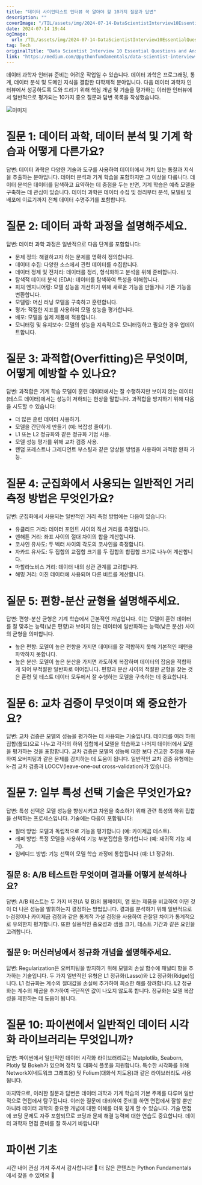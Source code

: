 ```yaml
---
title: "데이터 사이언티스트 인터뷰 꼭 알아야 할 10가지 질문과 답변"
description: ""
coverImage: "/TIL/assets/img/2024-07-14-DataScientistInterview10EssentialQuestionsandAnswers_0.png"
date: 2024-07-14 19:44
ogImage: 
  url: /TIL/assets/img/2024-07-14-DataScientistInterview10EssentialQuestionsandAnswers_0.png
tag: Tech
originalTitle: "Data Scientist Interview 10 Essential Questions and Answers"
link: "https://medium.com/@pythonfundamentals/data-scientist-interview-10-essential-questions-and-answers-37815ca991fc"
---
```



데이터 과학자 인터뷰 준비는 어려운 작업일 수 있습니다. 데이터 과학은 프로그래밍, 통계, 데이터 분석 및 도메인 지식을 결합한 다학제적 분야입니다. 다음 데이터 과학자 인터뷰에서 성공하도록 도와 드리기 위해 핵심 개념 및 기술을 평가하는 이러한 인터뷰에서 일반적으로 평가되는 10가지 중요 질문과 답변 목록을 작성했습니다.

![이미지](/TIL/assets/img/2024-07-14-DataScientistInterview10EssentialQuestionsandAnswers_0.png)

# 질문 1: 데이터 과학, 데이터 분석 및 기계 학습과 어떻게 다른가요?

답변: 데이터 과학은 다양한 기술과 도구를 사용하여 데이터에서 가치 있는 통찰과 지식을 추출하는 분야입니다. 데이터 분석과 기계 학습을 포함하지만 그 이상을 다룹니다. 데이터 분석은 데이터를 탐색하고 요약하는 데 중점을 두는 반면, 기계 학습은 예측 모델을 구축하는 데 관심이 있습니다. 데이터 과학은 데이터 수집 및 정리부터 분석, 모델링 및 배포에 이르기까지 전체 데이터 수명주기를 포함합니다.

<!-- TIL 수평 -->
<ins class="adsbygoogle"
     style="display:block"
     data-ad-client="ca-pub-4877378276818686"
     data-ad-slot="1549334788"
     data-ad-format="auto"
     data-full-width-responsive="true"></ins>
<script>
(adsbygoogle = window.adsbygoogle || []).push({});
</script>

# 질문 2: 데이터 과학 과정을 설명해주세요.

답변: 데이터 과학 과정은 일반적으로 다음 단계를 포함합니다:

- 문제 정의: 해결하고자 하는 문제를 명확히 정의합니다.
- 데이터 수집: 다양한 소스에서 관련 데이터를 수집합니다.
- 데이터 정제 및 전처리: 데이터를 정리, 형식화하고 분석을 위해 준비합니다.
- 탐색적 데이터 분석 (EDA): 데이터를 탐색하여 특성을 이해합니다.
- 피처 엔지니어링: 모델 성능을 개선하기 위해 새로운 기능을 만들거나 기존 기능을 변환합니다.
- 모델링: 머신 러닝 모델을 구축하고 훈련합니다.
- 평가: 적절한 지표를 사용하여 모델 성능을 평가합니다.
- 배포: 모델을 실제 제품에 적용합니다.
- 모니터링 및 유지보수: 모델의 성능을 지속적으로 모니터링하고 필요한 경우 업데이트합니다.

# 질문 3: 과적합(Overfitting)은 무엇이며, 어떻게 예방할 수 있나요?

<!-- TIL 수평 -->
<ins class="adsbygoogle"
     style="display:block"
     data-ad-client="ca-pub-4877378276818686"
     data-ad-slot="1549334788"
     data-ad-format="auto"
     data-full-width-responsive="true"></ins>
<script>
(adsbygoogle = window.adsbygoogle || []).push({});
</script>

답변: 과적합은 기계 학습 모델이 훈련 데이터에서는 잘 수행하지만 보이지 않는 데이터(테스트 데이터)에서는 성능이 저하되는 현상을 말합니다. 과적합을 방지하기 위해 다음을 시도할 수 있습니다:

- 더 많은 훈련 데이터 사용하기.
- 모델을 간단하게 만들기 (예: 복잡성 줄이기).
- L1 또는 L2 정규화와 같은 정규화 기법 사용.
- 모델 성능 평가를 위해 교차 검증 사용.
- 랜덤 포레스트나 그레디언트 부스팅과 같은 앙상블 방법을 사용하여 과적합 완화 가능.

# 질문 4: 군집화에서 사용되는 일반적인 거리 측정 방법은 무엇인가요?

답변: 군집화에서 사용되는 일반적인 거리 측정 방법에는 다음이 있습니다:

<!-- TIL 수평 -->
<ins class="adsbygoogle"
     style="display:block"
     data-ad-client="ca-pub-4877378276818686"
     data-ad-slot="1549334788"
     data-ad-format="auto"
     data-full-width-responsive="true"></ins>
<script>
(adsbygoogle = window.adsbygoogle || []).push({});
</script>

- 유클리드 거리: 데이터 포인트 사이의 직선 거리를 측정합니다.
- 맨해튼 거리: 좌표 사이의 절대 차이의 합을 계산합니다.
- 코사인 유사도: 두 벡터 사이의 각도의 코사인을 측정합니다.
- 자카드 유사도: 두 집합의 교집합 크기를 두 집합의 합집합 크기로 나누어 계산합니다.
- 마할라노비스 거리: 데이터 내의 상관 관계를 고려합니다.
- 해밍 거리: 이진 데이터에 사용되며 다른 비트를 계산합니다.

# 질문 5: 편향-분산 균형을 설명해주세요.

답변: 편향-분산 균형은 기계 학습에서 근본적인 개념입니다. 이는 모델이 훈련 데이터를 잘 맞추는 능력(낮은 편향)과 보이지 않는 데이터에 일반화하는 능력(낮은 분산) 사이의 균형을 의미합니다.

- 높은 편향: 모델이 높은 편향을 가지면 데이터를 잘 적합하지 못해 기본적인 패턴을 파악하지 못합니다.
- 높은 분산: 모델이 높은 분산을 가지면 과도하게 복잡하며 데이터의 잡음을 적합하게 되어 부적절한 일반화로 이어집니다. 편향과 분산 사이의 적절한 균형을 찾는 것은 훈련 및 테스트 데이터 모두에서 잘 수행하는 모델을 구축하는 데 중요합니다.

<!-- TIL 수평 -->
<ins class="adsbygoogle"
     style="display:block"
     data-ad-client="ca-pub-4877378276818686"
     data-ad-slot="1549334788"
     data-ad-format="auto"
     data-full-width-responsive="true"></ins>
<script>
(adsbygoogle = window.adsbygoogle || []).push({});
</script>

# 질문 6: 교차 검증이 무엇이며 왜 중요한가요?

답변: 교차 검증은 모델의 성능을 평가하는 데 사용되는 기술입니다. 데이터를 여러 하위 집합(폴드)으로 나누고 각각의 하위 집합에서 모델을 학습하고 나머지 데이터에서 모델을 평가하는 것을 포함합니다. 교차 검증은 모델의 성능에 대한 보다 견고한 추정을 제공하여 오버피팅과 같은 문제를 감지하는 데 도움이 됩니다. 일반적인 교차 검증 유형에는 k-겹 교차 검증과 LOOCV(leave-one-out cross-validation)가 있습니다.

# 질문 7: 일부 특성 선택 기술은 무엇인가요?

답변: 특성 선택은 모델 성능을 향상시키고 차원을 축소하기 위해 관련 특성의 하위 집합을 선택하는 프로세스입니다. 기술에는 다음이 포함됩니다:

<!-- TIL 수평 -->
<ins class="adsbygoogle"
     style="display:block"
     data-ad-client="ca-pub-4877378276818686"
     data-ad-slot="1549334788"
     data-ad-format="auto"
     data-full-width-responsive="true"></ins>
<script>
(adsbygoogle = window.adsbygoogle || []).push({});
</script>

- 필터 방법: 모델과 독립적으로 기능을 평가합니다 (예: 카이제곱 테스트).
- 래퍼 방법: 특정 모델을 사용하여 기능 부분집합을 평가합니다 (예: 재귀적 기능 제거).
- 임베디드 방법: 기능 선택이 모델 학습 과정에 통합됩니다 (예: L1 정규화).

## 질문 8: A/B 테스트란 무엇이며 결과를 어떻게 분석하나요?

답변: A/B 테스트는 두 가지 버전(A 및 B)의 웹페이지, 앱 또는 제품을 비교하여 어떤 것이 더 나은 성능을 발휘하는지 결정하는 방법입니다. 결과를 분석하기 위해 일반적으로 t-검정이나 카이제곱 검정과 같은 통계적 가설 검정을 사용하여 관찰된 차이가 통계적으로 유의한지 평가합니다. 또한 실용적인 중요성과 샘플 크기, 테스트 기간과 같은 요인을 고려합니다.

## 질문 9: 머신러닝에서 정규화 개념을 설명해주세요.  

<!-- TIL 수평 -->
<ins class="adsbygoogle"
     style="display:block"
     data-ad-client="ca-pub-4877378276818686"
     data-ad-slot="1549334788"
     data-ad-format="auto"
     data-full-width-responsive="true"></ins>
<script>
(adsbygoogle = window.adsbygoogle || []).push({});
</script>

답변: Regularization은 오버피팅을 방지하기 위해 모델의 손실 함수에 패널티 항을 추가하는 기술입니다. 두 가지 일반적인 유형은 L1 정규화(Lasso)와 L2 정규화(Ridge)입니다. L1 정규화는 계수의 절대값을 손실에 추가하여 희소한 해를 장려합니다. L2 정규화는 계수의 제곱을 추가하여 극단적인 값이 나오지 않도록 합니다. 정규화는 모델 복잡성을 제한하는 데 도움이 됩니다.

# 질문 10: 파이썬에서 일반적인 데이터 시각화 라이브러리는 무엇입니까?

답변: 파이썬에서 일반적인 데이터 시각화 라이브러리로는 Matplotlib, Seaborn, Plotly 및 Bokeh가 있으며 정적 및 대화식 플롯을 지원합니다. 특수한 시각화를 위해 NetworkX(네트워크 그래프용) 및 Folium(대화식 지도용)과 같은 라이브러리도 사용됩니다.

마지막으로, 이러한 질문과 답변은 데이터 과학과 기계 학습의 기본 주제를 다루며 일반적으로 면접에서 탐구됩니다. 이러한 질문에 대비하여 준비를 하면 면접에서 잘할 뿐만 아니라 데이터 과학의 중요한 개념에 대한 이해를 더욱 깊게 할 수 있습니다. 기술 면접에 코딩 문제도 자주 포함되므로 코딩과 문제 해결 능력에 대한 연습도 중요합니다. 데이터 과학자 면접 준비를 잘 하시기 바랍니다!

<!-- TIL 수평 -->
<ins class="adsbygoogle"
     style="display:block"
     data-ad-client="ca-pub-4877378276818686"
     data-ad-slot="1549334788"
     data-ad-format="auto"
     data-full-width-responsive="true"></ins>
<script>
(adsbygoogle = window.adsbygoogle || []).push({});
</script>

# 파이썬 기초

시간 내어 관심 가져 주셔서 감사합니다! 🚀
더 많은 콘텐츠는 Python Fundamentals에서 찾을 수 있어요 💫
